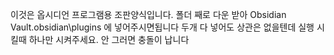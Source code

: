 이것은 옵시디언 프로그램용 조판양식입니다.
폴더 째로 다운 받아 Obsidian Vault\.obsidian\plugins 에 넣어주시면됩니다 
두개 다 넣어도 상관은 없을텐데 실행 시킬때 하나만 시켜주세요.
안 그러면 충돌이 납니다

